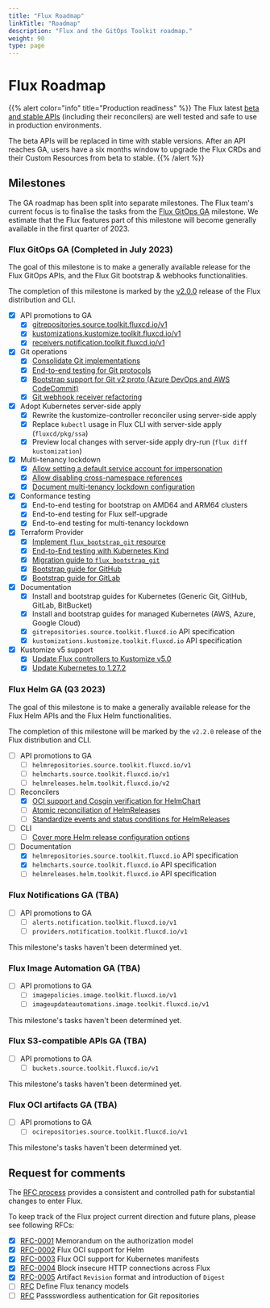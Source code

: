 ```yaml
---
title: "Flux Roadmap"
linkTitle: "Roadmap"
description: "Flux and the GitOps Toolkit roadmap."
weight: 90
type: page
---
```


# Flux Roadmap

{{% alert color="info" title="Production readiness" %}}
The Flux latest [beta and stable APIs](/flux/components/)
(including their reconcilers) are well tested and safe to use in production environments.

The beta APIs will be replaced in time with stable versions. After an API reaches GA,
users have a six months window to upgrade the Flux CRDs and their Custom Resources
from beta to stable.
{{% /alert %}}

## Milestones

The GA roadmap has been split into separate milestones.
The Flux team's current focus is to finalise the tasks from the [Flux GitOps GA](#flux-gitops-ga-completed-in-july-2023) milestone.
We estimate that the Flux features part of this milestone will become generally available in the first quarter of 2023.

### Flux GitOps GA (Completed in July 2023)

The goal of this milestone is to make a generally available release for the Flux GitOps APIs,
and the Flux Git bootstrap & webhooks functionalities.

The completion of this milestone is marked by the [v2.0.0](https://github.com/fluxcd/flux2/releases/tag/v2.0.0) release of the Flux distribution and CLI. 

- [x] API promotions to GA
  - [x] [gitrepositories.source.toolkit.fluxcd.io/v1](https://github.com/fluxcd/source-controller/issues/947)
  - [x] [kustomizations.kustomize.toolkit.fluxcd.io/v1](https://github.com/fluxcd/kustomize-controller/issues/755)
  - [x] [receivers.notification.toolkit.fluxcd.io/v1](https://github.com/fluxcd/notification-controller/issues/436)

- [x] Git operations
  - [x] [Consolidate Git implementations](https://github.com/fluxcd/pkg/issues/245)
  - [x] [End-to-end testing for Git protocols](https://github.com/fluxcd/pkg/issues/334)
  - [x] [Bootstrap support for Git v2 proto (Azure DevOps and AWS CodeCommit)](https://github.com/fluxcd/flux2/issues/3273)
  - [x] [Git webhook receiver refactoring](https://github.com/fluxcd/notification-controller/pull/435)

- [x] Adopt Kubernetes server-side apply
  - [x] Rewrite the kustomize-controller reconciler using server-side apply
  - [x] Replace `kubectl` usage in Flux CLI with server-side apply (`fluxcd/pkg/ssa`)
  - [x] Preview local changes with server-side apply dry-run (`flux diff kustomization`)

- [x] Multi-tenancy lockdown
  - [x] [Allow setting a default service account for impersonation](https://github.com/fluxcd/flux2/issues/2340)
  - [x] [Allow disabling cross-namespace references](https://github.com/fluxcd/flux2/issues/2337)
  - [x] [Document multi-tenancy lockdown configuration](/flux/installation/configuration/multitenancy/)

- [x] Conformance testing
  - [x] End-to-end testing for bootstrap on AMD64 and ARM64 clusters
  - [x] End-to-end testing for Flux self-upgrade
  - [x] End-to-end testing for multi-tenancy lockdown

- [x] Terraform Provider
  - [x] [Implement `flux_bootstrap_git` resource](https://github.com/fluxcd/terraform-provider-flux/pull/332)
  - [x] [End-to-End testing with Kubernetes Kind](https://github.com/fluxcd/terraform-provider-flux/pull/411)
  - [x] [Migration guide to `flux_bootstrap_git`](https://registry.terraform.io/providers/fluxcd/flux/latest/docs/guides/migrating-to-resource)
  - [x] [Bootstrap guide for GitHub](https://registry.terraform.io/providers/fluxcd/flux/latest/docs/guides/bootstrap_github_ssh)
  - [x] [Bootstrap guide for GitLab](https://github.com/fluxcd/terraform-provider-flux/pull/438)
  
- [x] Documentation
  - [x] Install and bootstrap guides for Kubernetes (Generic Git, GitHub, GitLab, BitBucket)
  - [x] Install and bootstrap guides for managed Kubernetes (AWS, Azure, Google Cloud)
  - [x] `gitrepositories.source.toolkit.fluxcd.io` API specification
  - [x] `kustomizations.kustomize.toolkit.fluxcd.io` API specification

- [x] Kustomize v5 support
  - [x] [Update Flux controllers to Kustomize v5.0](https://github.com/fluxcd/flux2/issues/3564)
  - [x] [Update Kubernetes to 1.27.2](https://github.com/fluxcd/pkg/pull/534)

### Flux Helm GA (Q3 2023)

The goal of this milestone is to make a generally available release for the Flux Helm APIs
and the Flux Helm functionalities.

The completion of this milestone will be marked by the `v2.2.0` release of the Flux distribution and CLI.

- [ ] API promotions to GA
  - [ ] `helmrepositories.source.toolkit.fluxcd.io/v1`
  - [ ] `helmcharts.source.toolkit.fluxcd.io/v1`
  - [ ] `helmreleases.helm.toolkit.fluxcd.io/v2`

- [ ] Reconcilers
  - [x] [OCI support and Cosgin verification for HelmChart](https://github.com/fluxcd/flux2/tree/main/rfcs/0002-helm-oci#implementation-history)
  - [ ] [Atomic reconciliation of HelmReleases](https://github.com/fluxcd/helm-controller/pull/532)
  - [ ] [Standardize events and status conditions for HelmReleases](https://github.com/fluxcd/helm-controller/issues/487)

- [ ] CLI
  - [ ] [Cover more Helm release configuration options](https://github.com/fluxcd/flux2/issues/213)

- [ ] Documentation
  - [x] `helmrepositories.source.toolkit.fluxcd.io` API specification
  - [x] `helmcharts.source.toolkit.fluxcd.io` API specification
  - [ ] `helmreleases.helm.toolkit.fluxcd.io` API specification

### Flux Notifications GA (TBA)

- [ ] API promotions to GA
  - [ ] `alerts.notification.toolkit.fluxcd.io/v1`
  - [ ] `providers.notification.toolkit.fluxcd.io/v1`

This milestone's tasks haven't been determined yet.

### Flux Image Automation GA (TBA)

- [ ] API promotions to GA
  - [ ] `imagepolicies.image.toolkit.fluxcd.io/v1`
  - [ ] `imageupdateautomations.image.toolkit.fluxcd.io/v1`

This milestone's tasks haven't been determined yet.

### Flux S3-compatible APIs GA (TBA)

- [ ] API promotions to GA
  - [ ] `buckets.source.toolkit.fluxcd.io/v1`

This milestone's tasks haven't been determined yet.

### Flux OCI artifacts GA (TBA)

- [ ] API promotions to GA
  - [ ] `ocirepositories.source.toolkit.fluxcd.io/v1`

This milestone's tasks haven't been determined yet.

## Request for comments

The [RFC process](https://github.com/fluxcd/flux2/tree/main/rfcs)
provides a consistent and controlled path for substantial changes to enter Flux.

To keep track of the Flux project current direction and future plans, please see following RFCs:

- [x] [RFC-0001](https://github.com/fluxcd/flux2/tree/main/rfcs/0001-authorization) Memorandum on the authorization model
- [x] [RFC-0002](https://github.com/fluxcd/flux2/tree/main/rfcs/0002-helm-oci) Flux OCI support for Helm
- [x] [RFC-0003](https://github.com/fluxcd/flux2/tree/main/rfcs/0003-kubernetes-oci) Flux OCI support for Kubernetes manifests
- [x] [RFC-0004](https://github.com/fluxcd/flux2/tree/main/rfcs/0004-insecure-http) Block insecure HTTP connections across Flux
- [x] [RFC-0005](https://github.com/fluxcd/flux2/pull/3233) Artifact `Revision` format and introduction of `Digest`
- [ ] [RFC](https://github.com/fluxcd/flux2/pull/2086) Define Flux tenancy models
- [ ] [RFC](https://github.com/fluxcd/flux2/pull/4114) Passswordless authentication for Git repositories
